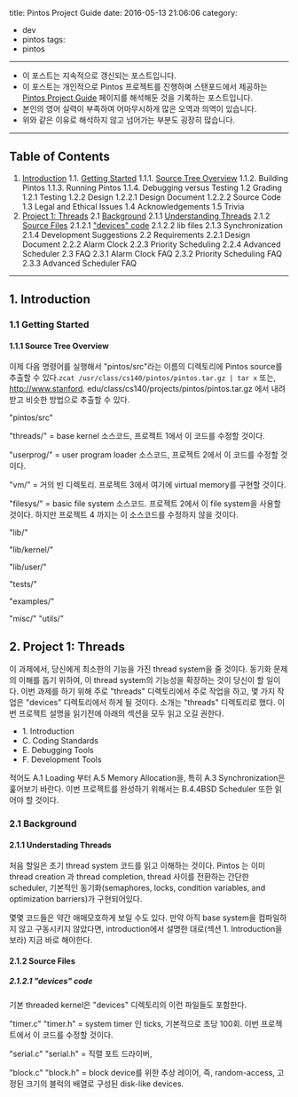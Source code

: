 title: Pintos Project Guide
date: 2016-05-13 21:06:06
category:
- dev
- pintos
tags:
- pintos
---
- 이 포스트는 지속적으로 갱신되는 포스트입니다.
- 이 포스트는 개인적으로 Pintos 프로젝트를 진행하며 스탠포드에서 제공하는 [Pintos Project Guide](https://web.stanford.edu/class/cs140/projects/pintos/pintos.html) 페이지를 해석해둔 것을 기록하는 포스트입니다.
- 본인의 영어 실력이 부족하여 어마무시하게 많은 오역과 의역이 있습니다.
- 위와 같은 이유로 해석하지 않고 넘어가는 부분도 굉장히 많습니다.

<!-- more -->
---
## Table of Contents
1. [Introduction](#1-Introduction)
  1.1. [Getting Started](#1-1-Getting-Started)
    1.1.1. [Source Tree Overview](#1-1-1-Source-Tree-Overview)
    1.1.2. Building Pintos
    1.1.3. Running Pintos
    1.1.4. Debugging versus Testing
  1.2 Grading
    1.2.1 Testing
    1.2.2 Design
      1.2.2.1 Design Document
      1.2.2.2 Source Code
    1.3 Legal and Ethical Issues
    1.4 Acknowledgements
    1.5 Trivia
2. [Project 1: Threads](#2-Project-1-Threads)
  2.1 [Background](#2-1-Background)
    2.1.1 [Understanding Threads](#2-1-1-Understanding-Threads)
    2.1.2 [Source Files](#2-1-2-Source-Files)
      2.1.2.1 ["devices" code](#2-1-2-1-“devices”-code)
      2.1.2.2 lib files
    2.1.3 Synchronization
    2.1.4 Development Suggestions
  2.2 Requirements
    2.2.1 Design Document
    2.2.2 Alarm Clock
    2.2.3 Priority Scheduling
    2.2.4 Advanced Scheduler
  2.3 FAQ
    2.3.1 Alarm Clock FAQ
    2.3.2 Priority Scheduling FAQ
    2.3.3 Advanced Scheduler FAQ

---
## 1. Introduction
### 1.1 Getting Started
#### 1.1.1 Source Tree Overview
이제 다음 명령어를 실행해서 "pintos/src"라는 이름의 디렉토리에 Pintos source를 추출할 수 있다.`zcat /usr/class/cs140/pintos/pintos.tar.gz | tar x` 또는, http://www.stanford. edu/class/cs140/projects/pintos/pintos.tar.gz 에서 내려 받고 비슷한 방법으로 추출할 수 있다.

"pintos/src"

"threads/"
  = base kernel 소스코드, 프로젝트 1에서 이 코드를 수정할 것이다.

"userprog/"
  = user program loader 소스코드, 프로젝트 2에서 이 코드를 수정할 것이다.

"vm/"
  = 거의 빈 디렉토리. 프로젝트 3에서 여기에 virtual memory를 구현할 것이다.

"filesys/"
  = basic file system 소스코드. 프로젝트 2에서 이 file system을 사용할 것이다. 하지만 프로젝트 4 까지는 이 소스코드를 수정하지 않을 것이다.

"lib/"

"lib/kernel/"

"lib/user/"

"tests/"

"examples/"

"misc/"
"utils/"
## 2. Project 1: Threads
이 과제에서, 당신에게 최소한의 기능을 가진 thread system을 줄 것이다. 동기화 문제의 이해를 돕기 위하여, 이 thread system의 기능성을 확장하는 것이 당신이 할 일이다. 이번 과제를 하기 위해 주로 "threads" 디렉토리에서 주로 작업을 하고, 몇 가지 작업은 "devices" 디렉토리에서 하게 될 것이다. 소개는 "threads" 디렉토리로 했다. 이번 프로젝트 설명을 읽기전에 아래의 섹션을 모두 읽고 오길 권한다.
  - 1\. Introduction
  - C. Coding Standards
  - E. Debugging Tools
  - F. Development Tools

적어도 A.1 Loading 부터 A.5 Memory Allocation을, 특히 A.3 Synchronization은 훑어보기 바란다. 이번 프로젝트를 완성하기 위해서는 B.4.4BSD Scheduler 또한 읽어야 할 것이다.

### 2.1 Background
#### 2.1.1 Understading Threads
처음 할일은 초기 thread system 코드를 읽고 이해하는 것이다. Pintos 는 이미 thread creation 과 thread completion, thread 사이를 전환하는 간단한 scheduler, 기본적인 동기화(semaphores, locks, condition variables, and optimization barriers)가 구현되어있다.

몇몇 코드들은 약간 애매모호하게 보일 수도 있다. 만약 아직 base system을 컴파일하지 않고 구동시키지 않았다면, introduction에서 설명한 대로(섹션 1. Introduction을 보라) 지금 바로 해야한다.

#### 2.1.2 Source Files
##### 2.1.2.1 "devices" code
기본 threaded kernel은 "devices" 디렉토리의 이런 파일들도 포함한다.

"timer.c"
"timer.h"
  = system timer 인 ticks, 기본적으로 초당 100회. 이번 프로젝트에서 이 코드를 수정할 것이다.

"serial.c"
"serial.h"
  = 직렬 포트 드라이버,

"block.c"
"block.h"
  = block device를 위한 추상 레이어, 즉, random-access, 고정된 크기의 블럭의 배열로 구성된 disk-like devices.

